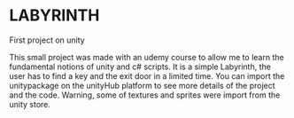 # LABYRINTH
First project on unity

This small project was made with an udemy course to allow me to learn the fundamental notions of unity and c# scripts.
It is a simple Labyrinth, the user has to find a key and the exit door in a limited time.
You can import the unitypackage on the unityHub platform  to see more details of the project and the code.
Warning, some of textures and sprites were import from the unity store.

